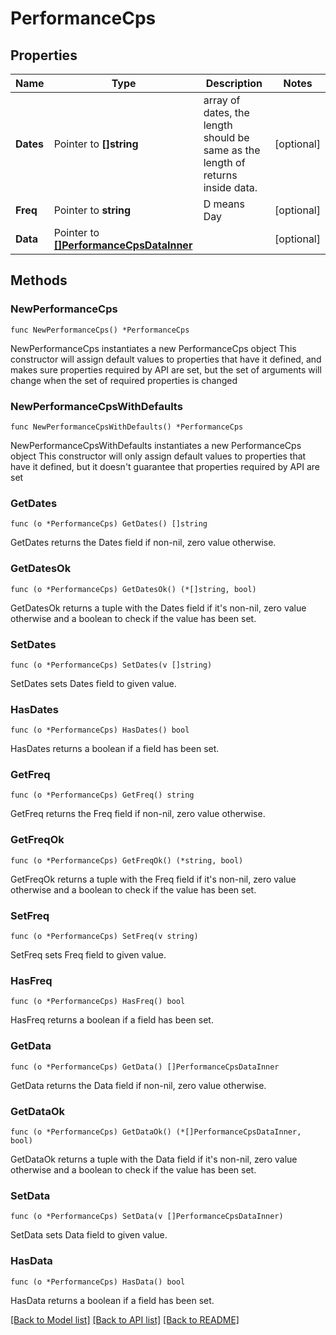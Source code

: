 # PerformanceCps

## Properties

Name | Type | Description | Notes
------------ | ------------- | ------------- | -------------
**Dates** | Pointer to **[]string** | array of dates, the length should be same as the length of returns inside data. | [optional] 
**Freq** | Pointer to **string** | D means Day | [optional] 
**Data** | Pointer to [**[]PerformanceCpsDataInner**](PerformanceCpsDataInner.md) |  | [optional] 

## Methods

### NewPerformanceCps

`func NewPerformanceCps() *PerformanceCps`

NewPerformanceCps instantiates a new PerformanceCps object
This constructor will assign default values to properties that have it defined,
and makes sure properties required by API are set, but the set of arguments
will change when the set of required properties is changed

### NewPerformanceCpsWithDefaults

`func NewPerformanceCpsWithDefaults() *PerformanceCps`

NewPerformanceCpsWithDefaults instantiates a new PerformanceCps object
This constructor will only assign default values to properties that have it defined,
but it doesn't guarantee that properties required by API are set

### GetDates

`func (o *PerformanceCps) GetDates() []string`

GetDates returns the Dates field if non-nil, zero value otherwise.

### GetDatesOk

`func (o *PerformanceCps) GetDatesOk() (*[]string, bool)`

GetDatesOk returns a tuple with the Dates field if it's non-nil, zero value otherwise
and a boolean to check if the value has been set.

### SetDates

`func (o *PerformanceCps) SetDates(v []string)`

SetDates sets Dates field to given value.

### HasDates

`func (o *PerformanceCps) HasDates() bool`

HasDates returns a boolean if a field has been set.

### GetFreq

`func (o *PerformanceCps) GetFreq() string`

GetFreq returns the Freq field if non-nil, zero value otherwise.

### GetFreqOk

`func (o *PerformanceCps) GetFreqOk() (*string, bool)`

GetFreqOk returns a tuple with the Freq field if it's non-nil, zero value otherwise
and a boolean to check if the value has been set.

### SetFreq

`func (o *PerformanceCps) SetFreq(v string)`

SetFreq sets Freq field to given value.

### HasFreq

`func (o *PerformanceCps) HasFreq() bool`

HasFreq returns a boolean if a field has been set.

### GetData

`func (o *PerformanceCps) GetData() []PerformanceCpsDataInner`

GetData returns the Data field if non-nil, zero value otherwise.

### GetDataOk

`func (o *PerformanceCps) GetDataOk() (*[]PerformanceCpsDataInner, bool)`

GetDataOk returns a tuple with the Data field if it's non-nil, zero value otherwise
and a boolean to check if the value has been set.

### SetData

`func (o *PerformanceCps) SetData(v []PerformanceCpsDataInner)`

SetData sets Data field to given value.

### HasData

`func (o *PerformanceCps) HasData() bool`

HasData returns a boolean if a field has been set.


[[Back to Model list]](../README.md#documentation-for-models) [[Back to API list]](../README.md#documentation-for-api-endpoints) [[Back to README]](../README.md)



